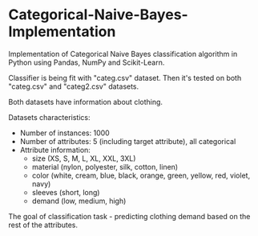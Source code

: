 # Categorical-Naive-Bayes-Implementation
Implementation of Categorical Naive Bayes classification algorithm in Python using Pandas, NumPy and Scikit-Learn.

Classifier is being fit with "categ.csv" dataset. Then it's tested on both "categ.csv" and "categ2.csv" datasets.

Both datasets have information about clothing.

Datasets characteristics:
- Number of instances: 1000
- Number of attributes: 5 (including target attribute), all categorical
- Attribute information:
  - size (XS, S, M, L, XL, XXL, 3XL)
  - material (nylon, polyester, silk, cotton, linen)
  - color (white, cream, blue, black, orange, green, yellow, red, violet, navy)
  - sleeves (short, long)
  - demand (low, medium, high)

The goal of classification task - predicting clothing demand based on the rest of the attributes.
